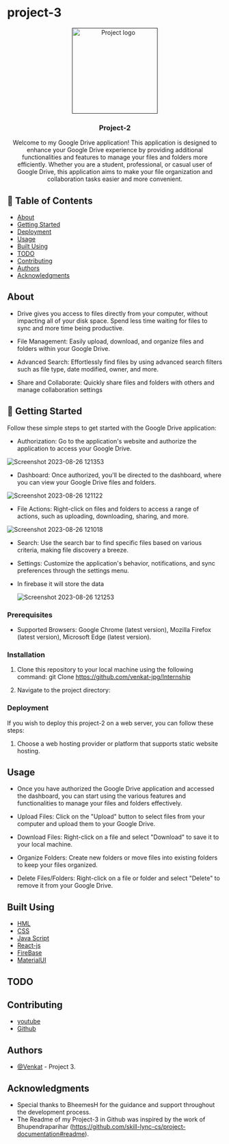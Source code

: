 # project-3
<p align="center">
  <a href="" rel="noopener">
    <img width=200px height=200px src="[https://tse3.mm.bing.net/th?id=OIP.1om7KvIn8q4gtAD-YXfD6AHaHA&pid=Api&P=0&h=180](https://tse2.mm.bing.net/th?id=OIP.aByvAl4Fl4Dk3N9fA3IudwHaFM&pid=Api&P=0&h=180)" alt="Project logo">
  </a>
</p>
<h3 align="center">Project-2</h3>
<div align="center">
 
</div>

<p align="center">  Welcome to my Google Drive application! This application is designed to enhance your Google Drive experience by providing additional functionalities and features to manage your files and folders more efficiently. Whether you are a student, professional, or casual user of Google Drive, this application aims to make your file organization and collaboration tasks easier and more convenient.
    <br> 
</p>

## 📝 Table of Contents
- [About](#about)
- [Getting Started](#getting_started)
- [Deployment](#deployment)
- [Usage](#usage)
- [Built Using](#built_using)
- [TODO](../TODO.md)
- [Contributing](../CONTRIBUTING.md)
- [Authors](#authors)
- [Acknowledgments](#acknowledgement)

##  About <a name = "about"></a>
- Drive gives you access to files directly from your computer, without impacting all of your disk space. Spend less time waiting for files to   sync and more time being productive.
- File Management: Easily upload, download, and organize files and folders within your Google Drive.

- Advanced Search: Effortlessly find files by using advanced search filters such as file type, date modified, owner, and more.

- Share and Collaborate: Quickly share files and folders with others and manage collaboration settings

## 🏁 Getting Started <a name="getting_started"></a>

Follow these simple steps to get started with the Google Drive application:

- Authorization: Go to the application's website and authorize the application to access your Google Drive.

![Screenshot 2023-08-26 121353](https://github.com/venkat-jpg/project-3/assets/128593769/787ad3aa-7052-4654-baa8-8bafa90cec8d)


- Dashboard: Once authorized, you'll be directed to the dashboard, where you can view your Google Drive files and folders.

![Screenshot 2023-08-26 121122](https://github.com/venkat-jpg/project-3/assets/128593769/cad96f57-e5ac-451e-b26a-bd6ead758e09)


- File Actions: Right-click on files and folders to access a range of actions, such as uploading, downloading, sharing, and more.


![Screenshot 2023-08-26 121018](https://github.com/venkat-jpg/project-3/assets/128593769/f3961199-357e-4435-8501-c9f90348d135)


- Search: Use the search bar to find specific files based on various criteria, making file discovery a breeze.

- Settings: Customize the application's behavior, notifications, and sync preferences through the settings menu.

- In firebase it will store the data

  ![Screenshot 2023-08-26 121253](https://github.com/venkat-jpg/project-3/assets/128593769/a7cbc447-9db4-4fe9-8fc8-343ee4121932)



### Prerequisites

- Supported Browsers: Google Chrome (latest version), Mozilla Firefox (latest version), Microsoft Edge (latest version).

### Installation

1. Clone this repository to your local machine using the following command:
git Clone https://github.com/venkat-jpg/Internship

2. Navigate to the project directory:


### Deployment

If you wish to deploy this project-2 on a web server, you can follow these steps:

1. Choose a web hosting provider or platform that supports static website hosting.


## Usage <a name="usage"></a>
- Once you have authorized the Google Drive application and accessed the dashboard, you can start using the various features and functionalities to manage your files and folders effectively.
- Upload Files: Click on the "Upload" button to select files from your computer and upload them to your Google Drive.

- Download Files: Right-click on a file and select "Download" to save it to your local machine.

- Organize Folders: Create new folders or move files into existing folders to keep your files organized.

- Delete Files/Folders: Right-click on a file or folder and select "Delete" to remove it from your Google Drive.


## Built Using <a name="built_using"></a>

- [HML](https://code.visualstudio.com/download)
- [CSS](https://code.visualstudio.com/download)
- [Java Script](https://code.visualstudio.com/download)
- [React-js](https://code.visualstudio.com/download)
- [FireBase](https://console.firebase.google.com/u/0/project/drive-clone-38a94/overview)
- [MaterialUI](https://mui.com/material-ui/material-icons/?query=app&selected=Apps)

## TODO

## Contributing

- [youtube](https://www.youtube.com/watch?v=0YFrGy_mzjY&t=5925s)
- [Github](https://github.com/skill-lync-cs/project-documentation#readme)

## Authors <a name="authors"></a>

- [@Venkat](https://github.com/venkat-jpg) - Project 3.

## Acknowledgments <a name="acknowledgement"></a>

- Special thanks to BheemesH for the guidance and support throughout the development process.
- The Readme of my Project-3 in Github was inspired by the work of Bhupendraparihar (https://github.com/skill-lync-cs/project-documentation#readme).

